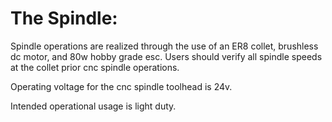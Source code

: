 # The Spindle:
Spindle operations are realized through the use of an ER8 collet, brushless dc motor, and 80w hobby grade esc.  Users should verify all spindle speeds at the collet prior cnc spindle operations.

Operating voltage for the cnc spindle toolhead is 24v.

Intended operational usage is light duty.
